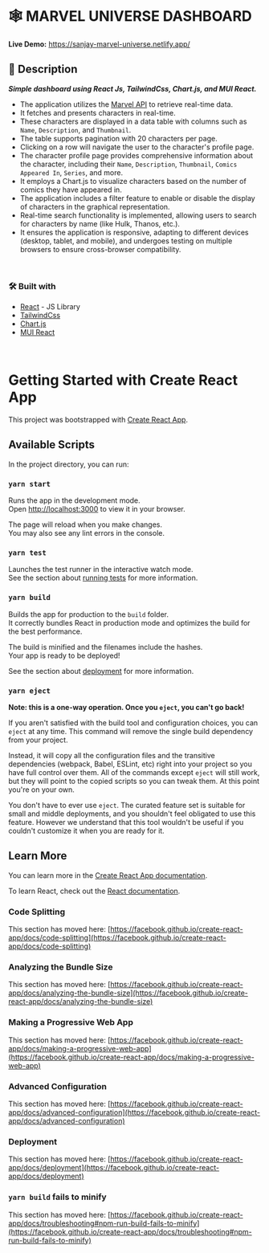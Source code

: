 # :spider_web: MARVEL UNIVERSE DASHBOARD
**Live Demo:**
https://sanjay-marvel-universe.netlify.app/

## :page_with_curl:	Description
**_Simple dashboard using React Js, TailwindCss, Chart.js, and MUI React._**
- The application utilizes the [Marvel API](https://developer.marvel.com/) to retrieve real-time data.
- It fetches and presents characters in real-time.
- These characters are displayed in a data table with columns such as `Name`, `Description`, and `Thumbnail`.
- The table supports pagination with 20 characters per page.
- Clicking on a row will navigate the user to the character's profile page.
- The character profile page provides comprehensive information about the character, including their `Name`, `Description`, `Thumbnail`, `Comics Appeared In`, `Series`, and more.
- It employs a Chart.js to visualize characters based on the number of comics they have appeared in.
- The application includes a filter feature to enable or disable the display of characters in the graphical representation.
- Real-time search functionality is implemented, allowing users to search for characters by name (like Hulk, Thanos, etc.).
- It ensures the application is responsive, adapting to different devices (desktop, tablet, and mobile), and undergoes testing on multiple browsers to ensure cross-browser compatibility.
<br />


### :hammer_and_wrench:	Built with

- [React](https://reactjs.org/) - JS Library
- [TailwindCss](https://tailwindcss.com/)
- [Chart.js](https://www.chartjs.org/)
- [MUI React](https://mui.com/)
<br />

# Getting Started with Create React App

This project was bootstrapped with [Create React App](https://github.com/facebook/create-react-app).

## Available Scripts

In the project directory, you can run:

### `yarn start`

Runs the app in the development mode.\
Open [http://localhost:3000](http://localhost:3000) to view it in your browser.

The page will reload when you make changes.\
You may also see any lint errors in the console.

### `yarn test`

Launches the test runner in the interactive watch mode.\
See the section about [running tests](https://facebook.github.io/create-react-app/docs/running-tests) for more information.

### `yarn build`

Builds the app for production to the `build` folder.\
It correctly bundles React in production mode and optimizes the build for the best performance.

The build is minified and the filenames include the hashes.\
Your app is ready to be deployed!

See the section about [deployment](https://facebook.github.io/create-react-app/docs/deployment) for more information.

### `yarn eject`

**Note: this is a one-way operation. Once you `eject`, you can't go back!**

If you aren't satisfied with the build tool and configuration choices, you can `eject` at any time. This command will remove the single build dependency from your project.

Instead, it will copy all the configuration files and the transitive dependencies (webpack, Babel, ESLint, etc) right into your project so you have full control over them. All of the commands except `eject` will still work, but they will point to the copied scripts so you can tweak them. At this point you're on your own.

You don't have to ever use `eject`. The curated feature set is suitable for small and middle deployments, and you shouldn't feel obligated to use this feature. However we understand that this tool wouldn't be useful if you couldn't customize it when you are ready for it.

## Learn More

You can learn more in the [Create React App documentation](https://facebook.github.io/create-react-app/docs/getting-started).

To learn React, check out the [React documentation](https://reactjs.org/).

### Code Splitting

This section has moved here: [https://facebook.github.io/create-react-app/docs/code-splitting](https://facebook.github.io/create-react-app/docs/code-splitting)

### Analyzing the Bundle Size

This section has moved here: [https://facebook.github.io/create-react-app/docs/analyzing-the-bundle-size](https://facebook.github.io/create-react-app/docs/analyzing-the-bundle-size)

### Making a Progressive Web App

This section has moved here: [https://facebook.github.io/create-react-app/docs/making-a-progressive-web-app](https://facebook.github.io/create-react-app/docs/making-a-progressive-web-app)

### Advanced Configuration

This section has moved here: [https://facebook.github.io/create-react-app/docs/advanced-configuration](https://facebook.github.io/create-react-app/docs/advanced-configuration)

### Deployment

This section has moved here: [https://facebook.github.io/create-react-app/docs/deployment](https://facebook.github.io/create-react-app/docs/deployment)

### `yarn build` fails to minify

This section has moved here: [https://facebook.github.io/create-react-app/docs/troubleshooting#npm-run-build-fails-to-minify](https://facebook.github.io/create-react-app/docs/troubleshooting#npm-run-build-fails-to-minify)
